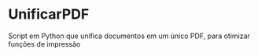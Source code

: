 # UnificarPDF
Script em Python que unifica documentos em um único PDF, para otimizar funções de impressão
